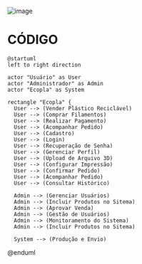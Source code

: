 ![image](https://github.com/user-attachments/assets/c82075d2-aa9e-4e32-94b9-23746edd49d2)

# CÓDIGO  
    @startuml
    left to right direction

    actor "Usuário" as User
    actor "Administrador" as Admin
    actor "Ecopla" as System

    rectangle "Ecopla" {
      User --> (Vender Plástico Reciclável)
      User --> (Comprar Filamentos)
      User --> (Realizar Pagamento)
      User --> (Acompanhar Pedido)
      User --> (Cadastro)
      User --> (Login)
      User --> (Recuperação de Senha)
      User --> (Gerenciar Perfil)
      User --> (Upload de Arquivo 3D)
      User --> (Configurar Impressão)
      User --> (Confirmar Pedido)
      User --> (Acompanhar Pedido)
      User --> (Consultar Histórico)

      Admin --> (Gerenciar Usuários)
      Admin --> (Incluir Produtos no Sitema)
      Admin --> (Aprovar Venda)
      Admin --> (Gestão de Usuários)
      Admin --> (Monitoramento do Sistema)
      Admin --> (Incluir Produtos no Sitema)

      System --> (Produção e Envio)

  @enduml
